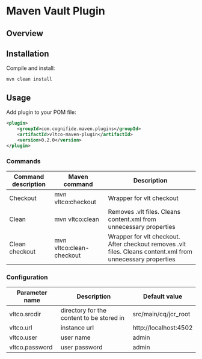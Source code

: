 # Maven Vault Plugin

## Overview

## Installation

Compile and install:

```
mvn clean install
```

## Usage

Add plugin to your POM file:

```xml
<plugin>
	<groupId>com.cognifide.maven.plugins</groupId>
	<artifactId>vltco-maven-plugin</artifactId>
	<version>0.2.0</version>
</plugin>
```

### Commands

| Command description | Maven command            |  Description                                                       |
|---------------------|--------------------------|--------------------------------------------------------------------|
| Checkout            | mvn vltco:checkout       | Wrapper for vlt checkout                                           |
| Clean               | mvn vltco:clean          | Removes .vlt files. Cleans content.xml from unnecessary properties |
| Clean checkout      | mvn vltco:clean-checkout | Wrapper for vlt checkout. After checkout removes .vlt files. Cleans content.xml from unnecessary properties |

### Configuration

| Parameter name  | Description                               | Default value         |
|-----------------|-------------------------------------------|-----------------------|
| vltco.srcdir    | directory for the content to be stored in | src/main/cq/jcr_root  |
| vltco.url       | instance url                              | http://localhost:4502 |
| vltco.user      | user name                                 | admin                 |
| vltco.password  | user password                             | admin                 |
